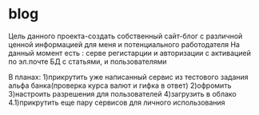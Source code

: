 # blog
Цель данного проекта-создать собственный сайт-блог с различной ценной информацией для меня и потенциального работодателя
На данный момент есть :
серве регистарции и авторизации с активацией по эл.почте
БД с статьями, и пользователями

В планах:
1)прикрутить уже написанный сервис из тестового задания альфа банка(проверка курса валют и гифка в ответ)
2)офромить
3)настроить разрешения для пользователей
4)загрузить в облако
4.1)прикрутить еще пару сервисов для личного использования

